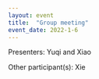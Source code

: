 ```yaml
---
layout: event
title:  "Group meeting"
event_date: 2022-1-6
---
```


Presenters: Yuqi and Xiao

Other participant(s): Xie
